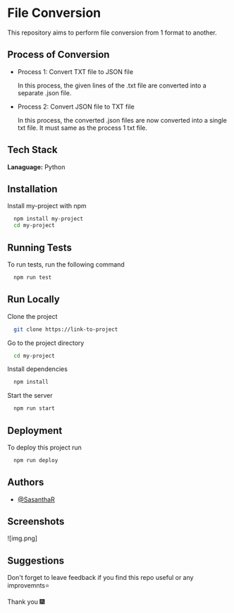
# File Conversion

This repository aims to perform file conversion from 1 format to another.


## Process of Conversion

- Process 1: Convert TXT file to JSON file 

    In this process, the given lines of the .txt file are converted into a separate .json file.

- Process 2: Convert JSON file to TXT file

    In this process, the converted .json files are now converted into a single txt file. It must same as the process 1 txt file. 


## Tech Stack

**Lanaguage:** Python


## Installation

Install my-project with npm

```bash
  npm install my-project
  cd my-project
```
    
## Running Tests

To run tests, run the following command

```bash
  npm run test
```

## Run Locally

Clone the project

```bash
  git clone https://link-to-project
```

Go to the project directory

```bash
  cd my-project
```

Install dependencies

```bash
  npm install
```

Start the server

```bash
  npm run start
```

## Deployment

To deploy this project run

```bash
  npm run deploy
```

## Authors

- [@SasanthaR](https://github.com/SasanthaR)


## Screenshots

![img.png]

##  Suggestions

Don't forget to leave feedback if you find this repo useful or any improvemnts⭐

Thank you 🎆




